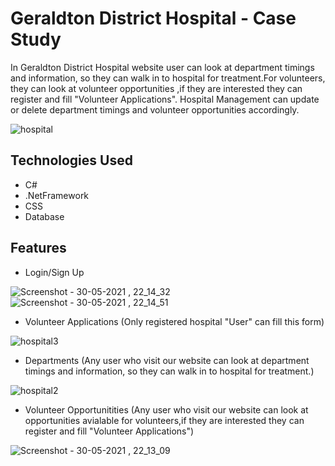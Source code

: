 # Geraldton District Hospital - Case Study 
In Geraldton District Hospital website user can look at department timings and information, so they can walk in to hospital for treatment.For volunteers, they can look at volunteer opportunities ,if they are interested they can register and fill "Volunteer Applications". Hospital Management can update or delete department timings and volunteer opportunities accordingly.

![hospital](https://user-images.githubusercontent.com/71602162/119547892-4935f280-bdb3-11eb-8e27-15ee768b3f3e.png)

## Technologies Used
- C#
- .NetFramework
- CSS
- Database

## Features  
- Login/Sign Up 

![Screenshot - 30-05-2021 , 22_14_32](https://user-images.githubusercontent.com/71602162/120112700-7c51fa80-c194-11eb-89bc-425f2e450406.png)
![Screenshot - 30-05-2021 , 22_14_51](https://user-images.githubusercontent.com/71602162/120112701-7d832780-c194-11eb-80ac-174fd02f9282.png)

- Volunteer Applications (Only registered hospital "User" can fill this form)
 
![hospital3](https://user-images.githubusercontent.com/71602162/119547909-4cc97980-bdb3-11eb-9caf-5702f5be3b18.png)

- Departments (Any user who visit our website can look at department timings and information, so they can walk in to hospital for treatment.)

 ![hospital2](https://user-images.githubusercontent.com/71602162/119547905-4c30e300-bdb3-11eb-9e99-78ce64ffbef9.png)
 
- Volunteer Opportunitities (Any user who visit our website can look at opportunities avialable for volunteers,if they are interested they can register and fill "Volunteer Applications")

![Screenshot - 30-05-2021 , 22_13_09](https://user-images.githubusercontent.com/71602162/120112638-47de3e80-c194-11eb-9d9a-8e1a6e308e41.png)


